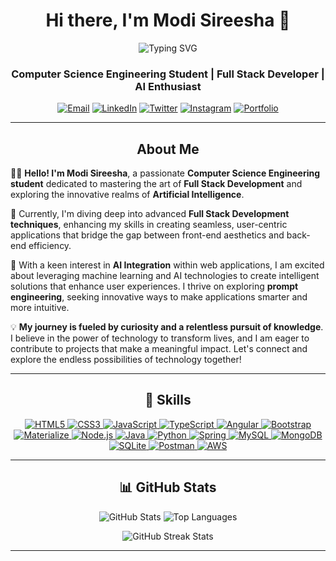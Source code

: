 <h1 align="center">Hi there, I'm Modi Sireesha 👋 </h1>

<p align="center">
  <img src="https://readme-typing-svg.herokuapp.com?color=%23F70B10&size=30&center=true&vCenter=true&width=550&lines=Full+Stack+Developer;AI+Enthusiast;Prompt+Engineer;Open+Source+Contributor" alt="Typing SVG">
</p>

<h3 align="center">Computer Science Engineering Student | Full Stack Developer | AI Enthusiast</h3>

<p align="center">
  <a href="mailto:modisireesha09@gmail.com"><img src="https://img.shields.io/badge/Email-modisireesha09%40gmail.com-blue?style=for-the-badge&logo=gmail" alt="Email"></a>
  <a href="https://www.linkedin.com/in/modi-sireesha-63ba47279/" target="_blank"><img src="https://img.shields.io/badge/LinkedIn-Modi%20Sireesha-blue?style=for-the-badge&logo=linkedin" alt="LinkedIn"></a>
  <a href="https://twitter.com/_sireeshamodi_" target="_blank"><img src="https://img.shields.io/badge/Twitter-@_sireeshamodi_-1DA1F2?style=for-the-badge&logo=twitter" alt="Twitter"></a>
  <a href="https://instagram.com/sireesha_modi" target="_blank"><img src="https://img.shields.io/badge/Instagram-@sireesha_modi-E4405F?style=for-the-badge&logo=instagram" alt="Instagram"></a>
  <a href="https://modisireesha-portfolio.vercel.app/" target="_blank"><img src="https://img.shields.io/badge/Portfolio-Visit%20Here-blue?style=for-the-badge&logo=portfolio" alt="Portfolio"></a>
</p>

---

<h2 align="center">About Me</h2>

👩‍💻 **Hello! I'm Modi Sireesha**, a passionate **Computer Science Engineering student** dedicated to mastering the art of **Full Stack Development** and exploring the innovative realms of **Artificial Intelligence**.

🌱 Currently, I'm diving deep into advanced **Full Stack Development techniques**, enhancing my skills in creating seamless, user-centric applications that bridge the gap between front-end aesthetics and back-end efficiency.

🎯 With a keen interest in **AI Integration** within web applications, I am excited about leveraging machine learning and AI technologies to create intelligent solutions that enhance user experiences. I thrive on exploring **prompt engineering**, seeking innovative ways to make applications smarter and more intuitive.

💡 **My journey is fueled by curiosity and a relentless pursuit of knowledge**. I believe in the power of technology to transform lives, and I am eager to contribute to projects that make a meaningful impact. Let's connect and explore the endless possibilities of technology together!

---

<h2 align="center">🚀 Skills</h2>

<p align="center">
  <a href="https://developer.mozilla.org/en-US/docs/Web/HTML" target="_blank">
    <img src="https://img.shields.io/badge/HTML5-%23E34F26.svg?style=for-the-badge&logo=html5&logoColor=white" alt="HTML5" title="HTML5"/>
  </a>
  <a href="https://developer.mozilla.org/en-US/docs/Web/CSS" target="_blank">
    <img src="https://img.shields.io/badge/CSS3-%231572B6.svg?style=for-the-badge&logo=css3&logoColor=white" alt="CSS3" title="CSS3"/>
  </a>
  <a href="https://developer.mozilla.org/en-US/docs/Web/JavaScript" target="_blank">
    <img src="https://img.shields.io/badge/JavaScript-%23F7DF1E.svg?style=for-the-badge&logo=javascript&logoColor=black" alt="JavaScript" title="JavaScript"/>
  </a>
  <a href="https://www.typescriptlang.org/" target="_blank">
    <img src="https://img.shields.io/badge/TypeScript-%23007ACC.svg?style=for-the-badge&logo=typescript&logoColor=white" alt="TypeScript" title="TypeScript"/>
  </a>
  <a href="https://angular.io/" target="_blank">
    <img src="https://img.shields.io/badge/Angular-%23DD0031.svg?style=for-the-badge&logo=angular&logoColor=white" alt="Angular" title="Angular"/>
  </a>
  <a href="https://getbootstrap.com/" target="_blank">
    <img src="https://img.shields.io/badge/Bootstrap-%23563D7C.svg?style=for-the-badge&logo=bootstrap&logoColor=white" alt="Bootstrap" title="Bootstrap"/>
  </a>
  <a href="https://materializecss.com/" target="_blank">
    <img src="https://img.shields.io/badge/Materialize-%23EE6E73.svg?style=for-the-badge&logo=material-design&logoColor=white" alt="Materialize" title="Materialize"/>
  </a>
  <a href="https://nodejs.org/" target="_blank">
    <img src="https://img.shields.io/badge/Node.js-%23339933.svg?style=for-the-badge&logo=node.js&logoColor=white" alt="Node.js" title="Node.js"/>
  </a>
  <a href="https://www.java.com/" target="_blank">
    <img src="https://img.shields.io/badge/Java-%23007396.svg?style=for-the-badge&logo=java&logoColor=white" alt="Java" title="Java"/>
  </a>
  <a href="https://www.python.org/" target="_blank">
    <img src="https://img.shields.io/badge/Python-%233776AB.svg?style=for-the-badge&logo=python&logoColor=white" alt="Python" title="Python"/>
  </a>
  <a href="https://spring.io/projects/spring" target="_blank">
    <img src="https://img.shields.io/badge/Spring-%236DB33F.svg?style=for-the-badge&logo=spring&logoColor=white" alt="Spring" title="Spring"/>
  </a>
  <a href="https://www.mysql.com/" target="_blank">
    <img src="https://img.shields.io/badge/MySQL-%234479A1.svg?style=for-the-badge&logo=mysql&logoColor=white" alt="MySQL" title="MySQL"/>
  </a>
  <a href="https://www.mongodb.com/" target="_blank">
    <img src="https://img.shields.io/badge/MongoDB-%2347A248.svg?style=for-the-badge&logo=mongodb&logoColor=white" alt="MongoDB" title="MongoDB"/>
  </a>
  <a href="https://www.sqlite.org/" target="_blank">
    <img src="https://img.shields.io/badge/SQLite-%23003B57.svg?style=for-the-badge&logo=sqlite&logoColor=white" alt="SQLite" title="SQLite"/>
  </a>
  <a href="https://www.postman.com/" target="_blank">
    <img src="https://img.shields.io/badge/Postman-%234A5A84.svg?style=for-the-badge&logo=postman&logoColor=white" alt="Postman" title="Postman"/>
  </a>
  <a href="https://aws.amazon.com/" target="_blank">
    <img src="https://img.shields.io/badge/AWS-%23232F7E.svg?style=for-the-badge&logo=amazon-aws&logoColor=white" alt="AWS" title="AWS"/>
  </a>
</p>

---

<h2 align="center">📊 GitHub Stats</h2>

<p align="center">
  <img src="https://github-readme-stats.vercel.app/api?username=sireesha0904&show_icons=true&theme=radical&locale=en" alt="GitHub Stats" />
  <img src="https://github-readme-stats.vercel.app/api/top-langs/?username=sireesha0904&layout=compact&theme=radical" alt="Top Languages" />
</p>

<p align="center">
  <img src="https://github-readme-streak-stats.herokuapp.com/?user=sireesha0904&theme=radical" alt="GitHub Streak Stats" />
</p>

---
